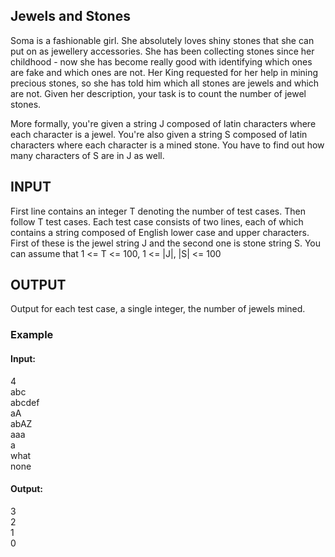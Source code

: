 ## Jewels and Stones
Soma is a fashionable girl. She absolutely loves shiny stones that she can put on as jewellery accessories. She has been collecting stones since her childhood - now she has become really good with identifying which ones are fake and which ones are not. Her King requested for her help in mining precious stones, so she has told him which all stones are jewels and which are not. Given her description, your task is to count the number of jewel stones.

More formally, you're given a string J composed of latin characters where each character is a jewel. You're also given a string S composed of latin characters where each character is a mined stone. You have to find out how many characters of S are in J as well.

## INPUT
First line contains an integer T denoting the number of test cases. Then follow T test cases. Each test case consists of two lines, each of which contains a string composed of English lower case and upper characters. First of these is the jewel string J and the second one is stone string S.
You can assume that 1 <= T <= 100, 1 <= |J|, |S| <= 100

## OUTPUT
Output for each test case, a single integer, the number of jewels mined.

### Example

#### Input:
4  
abc  
abcdef  
aA  
abAZ  
aaa  
a  
what  
none  

#### Output:
3  
2  
1  
0  